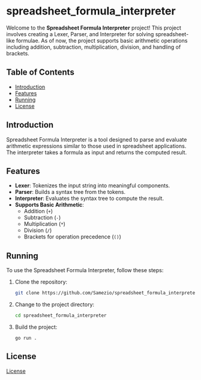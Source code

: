 # spreadsheet_formula_interpreter
Welcome to the **Spreadsheet Formula Interpreter** project! This project involves creating a Lexer, Parser, and Interpreter for solving spreadsheet-like formulae. As of now, the project supports basic arithmetic operations including addition, subtraction, multiplication, division, and handling of brackets.

## Table of Contents

- [Introduction](#introduction)
- [Features](#features)
- [Running](#running)
- [License](#license)

## Introduction

Spreadsheet Formula Interpreter is a tool designed to parse and evaluate arithmetic expressions similar to those used in spreadsheet applications. The interpreter takes a formula as input and returns the computed result.

## Features

- **Lexer**: Tokenizes the input string into meaningful components.
- **Parser**: Builds a syntax tree from the tokens.
- **Interpreter**: Evaluates the syntax tree to compute the result.
- **Supports Basic Arithmetic**:
  - Addition (`+`)
  - Subtraction (`-`)
  - Multiplication (`*`)
  - Division (`/`)
  - Brackets for operation precedence (`()`)

## Running

To use the Spreadsheet Formula Interpreter, follow these steps:

1. Clone the repository:
    ```bash
    git clone https://github.com/Samezio/spreadsheet_formula_interpreter.git
    ```

2. Change to the project directory:
    ```bash
    cd spreadsheet_formula_interpreter
    ```

3. Build the project:
    ```
    go run .
    ```
## License
[License](LICENSE)